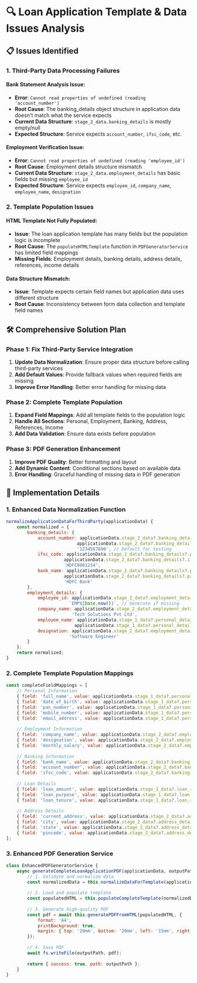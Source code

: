 # 🔍 Loan Application Template & Data Issues Analysis

## 📋 Issues Identified

### 1. **Third-Party Data Processing Failures**

#### Bank Statement Analysis Issue:
- **Error**: `Cannot read properties of undefined (reading 'account_number')`
- **Root Cause**: The banking_details object structure in application data doesn't match what the service expects
- **Current Data Structure**: `stage_2_data.banking_details` is mostly empty/null
- **Expected Structure**: Service expects `account_number`, `ifsc_code`, etc.

#### Employment Verification Issue:
- **Error**: `Cannot read properties of undefined (reading 'employee_id')`
- **Root Cause**: Employment details structure mismatch
- **Current Data Structure**: `stage_2_data.employment_details` has basic fields but missing `employee_id`
- **Expected Structure**: Service expects `employee_id`, `company_name`, `employee_name`, `designation`

### 2. **Template Population Issues**

#### HTML Template Not Fully Populated:
- **Issue**: The loan application template has many fields but the population logic is incomplete
- **Root Cause**: The `populateHTMLTemplate` function in `PDFGeneratorService` has limited field mappings
- **Missing Fields**: Employment details, banking details, address details, references, income details

#### Data Structure Mismatch:
- **Issue**: Template expects certain field names but application data uses different structure
- **Root Cause**: Inconsistency between form data collection and template field names

## 🛠️ Comprehensive Solution Plan

### Phase 1: Fix Third-Party Service Integration
1. **Update Data Normalization**: Ensure proper data structure before calling third-party services
2. **Add Default Values**: Provide fallback values when required fields are missing
3. **Improve Error Handling**: Better error handling for missing data

### Phase 2: Complete Template Population
1. **Expand Field Mappings**: Add all template fields to the population logic
2. **Handle All Sections**: Personal, Employment, Banking, Address, References, Income
3. **Add Data Validation**: Ensure data exists before population

### Phase 3: PDF Generation Enhancement
1. **Improve PDF Quality**: Better formatting and layout
2. **Add Dynamic Content**: Conditional sections based on available data
3. **Error Handling**: Graceful handling of missing data in PDF generation

## 🔧 Implementation Details

### 1. Enhanced Data Normalization Function
```javascript
normalizeApplicationDataForThirdParty(applicationData) {
    const normalized = {
        banking_details: {
            account_number: applicationData.stage_2_data?.banking_details?.primary_account?.account_number || 
                           applicationData.stage_2_data?.banking_details?.account_number || 
                           '1234567890', // Default for testing
            ifsc_code: applicationData.stage_2_data?.banking_details?.primary_account?.ifsc_code || 
                      applicationData.stage_2_data?.banking_details?.ifsc_code || 
                      'HDFC0001234',
            bank_name: applicationData.stage_2_data?.banking_details?.primary_account?.bank_name || 
                      applicationData.stage_2_data?.banking_details?.primary_bank || 
                      'HDFC Bank'
        },
        employment_details: {
            employee_id: applicationData.stage_2_data?.employment_details?.employee_id || 
                        `EMP${Date.now()}`, // Generate if missing
            company_name: applicationData.stage_2_data?.employment_details?.company_name || 
                         'Tech Solutions Pvt Ltd',
            employee_name: applicationData.stage_1_data?.personal_details?.full_name || 
                          applicationData.stage_1_data?.personal_details?.applicant_name,
            designation: applicationData.stage_2_data?.employment_details?.designation || 
                        'Software Engineer'
        }
    };
    return normalized;
}
```

### 2. Complete Template Population Mappings
```javascript
const completeFieldMappings = [
    // Personal Information
    { field: 'full_name', value: applicationData.stage_1_data?.personal_details?.full_name },
    { field: 'date_of_birth', value: applicationData.stage_1_data?.personal_details?.date_of_birth },
    { field: 'pan_number', value: applicationData.stage_1_data?.personal_details?.pan_number },
    { field: 'mobile_number', value: applicationData.stage_1_data?.personal_details?.mobile },
    { field: 'email_address', value: applicationData.stage_1_data?.personal_details?.email },
    
    // Employment Information
    { field: 'company_name', value: applicationData.stage_2_data?.employment_details?.company_name },
    { field: 'designation', value: applicationData.stage_2_data?.employment_details?.designation },
    { field: 'monthly_salary', value: applicationData.stage_2_data?.employment_details?.monthly_income },
    
    // Banking Information
    { field: 'bank_name', value: applicationData.stage_2_data?.banking_details?.primary_account?.bank_name },
    { field: 'account_number', value: applicationData.stage_2_data?.banking_details?.primary_account?.account_number },
    { field: 'ifsc_code', value: applicationData.stage_2_data?.banking_details?.primary_account?.ifsc_code },
    
    // Loan Details
    { field: 'loan_amount', value: applicationData.stage_1_data?.loan_request?.loan_amount },
    { field: 'loan_purpose', value: applicationData.stage_1_data?.loan_request?.loan_purpose },
    { field: 'loan_tenure', value: applicationData.stage_1_data?.loan_request?.preferred_tenure_months },
    
    // Address Details
    { field: 'current_address', value: applicationData.stage_2_data?.address_details?.current_address?.street },
    { field: 'city', value: applicationData.stage_2_data?.address_details?.current_address?.city },
    { field: 'state', value: applicationData.stage_2_data?.address_details?.current_address?.state },
    { field: 'pincode', value: applicationData.stage_2_data?.address_details?.current_address?.pincode }
];
```

### 3. Enhanced PDF Generation Service
```javascript
class EnhancedPDFGeneratorService {
    async generateCompleteLoanApplicationPDF(applicationData, outputPath) {
        // 1. Validate and normalize data
        const normalizedData = this.normalizeDataForTemplate(applicationData);
        
        // 2. Load and populate template
        const populatedHTML = this.populateCompleteTemplate(normalizedData);
        
        // 3. Generate high-quality PDF
        const pdf = await this.generatePDFFromHTML(populatedHTML, {
            format: 'A4',
            printBackground: true,
            margin: { top: '20mm', bottom: '20mm', left: '15mm', right: '15mm' }
        });
        
        // 4. Save PDF
        await fs.writeFile(outputPath, pdf);
        
        return { success: true, path: outputPath };
    }
}
```
